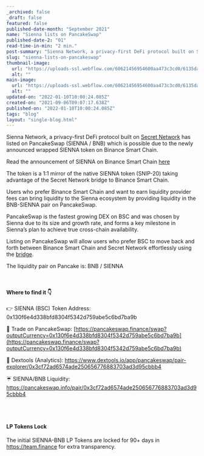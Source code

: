 ```yaml
---
_archived: false
_draft: false
featured: false
published-date-month: "September 2021"
name: "Sienna lists on PancakeSwap"
published-date-2: "01"
read-time-in-min: "2 min."
post-summary: "Sienna Network, a privacy-first DeFi protocol built on Secret Network has listed on PancakeSwap"
slug: "sienna-lists-on-pancakeswap"
thumbnail-image:
  url: "https://uploads-ssl.webflow.com/60621456954600aa473c3cd0/6135da28d05065bdda99fe55_Sienna%20Network%20lists%20%20on%20Pancake%20Swap%20Blog%20Thump.jpg"
  alt: ""
main-image:
  url: "https://uploads-ssl.webflow.com/60621456954600aa473c3cd0/6135da1f04650a5c9e04bcc6_Sienna%20Network%20lists%20%20on%20Pancake%20Swap%20Blog.jpg"
  alt: ""
updated-on: "2022-01-10T10:00:24.085Z"
created-on: "2021-09-06T09:07:17.638Z"
published-on: "2022-01-10T10:00:24.085Z"
tags: "blog"
layout: "single-blog.html"
---
```


Sienna Network, a privacy-first DeFi protocol built on [Secret Network](https://scrt.network/) has listed on PancakeSwap (SIENNA / BNB) which is possible due to the newly announced wrapped SIENNA token on Binance Smart Chain.

Read the announcement of SIENNA on Binance Smart Chain [here](https://medium.com/sienna-network/sienna-launches-wrapped-token-on-binance-smart-chain-80b1074abcc0)

The token is a 1:1 mirror of the native SIENNA token (SNIP-20) taking advantage of the Secret Network bridge to Binance Smart Chain.

Users who prefer Binance Smart Chain and want to earn liquidity provider fees can bring liquidity to the Sienna ecosystem by providing liquidity in the BNB-SIENNA pair on PancakeSwap.

PancakeSwap is the fastest growing DEX on BSC and was chosen by Sienna due to its size and growth rate, and forms a key milestone in Sienna’s plan to achieve true cross-chain availability.

Listing on PancakeSwap will allow users who prefer BSC to move back and forth between Binance Smart Chain and Secret Network effortlessly using the [bridge](https://bridge.scrt.network/).

The liquidity pair on Pancake is: BNB / SIENNA

‍

#### Where to find it 👇

👉 SIENNA (BSC) Token Address: 0x130f6e4d338bfd8304f5342d759abe5c6bd7ba9b

🥞 Trade on PancakeSwap: [https://pancakeswap.finance/swap?outputCurrency=0x130f6e4d338bfd8304f5342d759abe5c6bd7ba9b](https://pancakeswap.finance/swap?outputCurrency=0x130f6e4d338bfd8304f5342d759abe5c6bd7ba9b)

👀 Dextools (Analytics): https://www.dextools.io/app/pancakeswap/pair-explorer/0x3cf72ad6574ade250656776883703ad3d95cbbb4

☔️ SIENNA/BNB Liquidity: https://pancakeswap.info/pair/0x3cf72ad6574ade250656776883703ad3d95cbbb4  
‍

‍

#### LP Tokens Lock

The initial SIENNA-BNB LP Tokens are locked for 90+ days in https://team.finance for extra transparency.

‍
